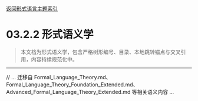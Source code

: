 [返回形式语言主题索引](./README.md)

# 03.2.2 形式语义学

> 本文档为形式语义学，包含严格树形编号、目录、本地跳转锚点与交叉引用，内容持续规范化中。

---

// ... 迁移自 Formal_Language_Theory.md、Formal_Language_Theory_Foundation_Extended.md、Advanced_Formal_Language_Theory_Extended.md 等相关语义内容 ... 